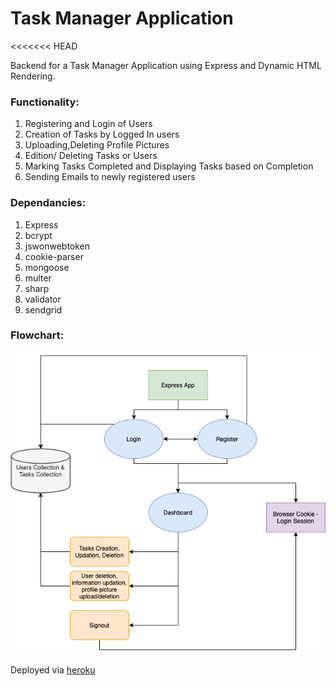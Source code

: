 # Task Manager Application
<<<<<<< HEAD

Backend for a Task Manager Application using Express and Dynamic HTML Rendering.

### **Functionality**:

1. Registering and Login of Users
2. Creation of Tasks by Logged In users
3. Uploading,Deleting Profile Pictures
4. Edition/ Deleting Tasks or Users
5. Marking Tasks Completed and Displaying Tasks based on Completion
6. Sending Emails to newly registered users

### **Dependancies**:

1. Express
2. bcrypt
3. jswonwebtoken
4. cookie-parser
5. mongoose
6. multer
7. sharp
8. validator
9. sendgrid

### **Flowchart**:

![task-app-diag](public/img/task-app-diag.png)


Deployed via [heroku](https://sanjit-task-app.herokuapp.com/)